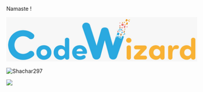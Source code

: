 Namaste !

<img src="./cw.png">

![Shachar297](https://bit.ly/3gj8mnc)

<img src="https://raw.githubusercontent.com/Shachar297/Shachar297/main/profile-views.svg" height="50"/>
